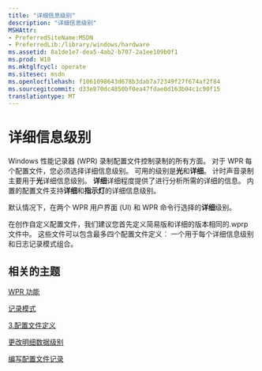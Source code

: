 ```yaml
---
title: "详细信息级别"
description: "详细信息级别"
MSHAttr:
- PreferredSiteName:MSDN
- PreferredLib:/library/windows/hardware
ms.assetid: 8a1de1e7-dea5-4ab2-b707-2a1ee109b0f1
ms.prod: W10
ms.mktglfcycl: operate
ms.sitesec: msdn
ms.openlocfilehash: f1061098643d678b3dab7a72349f27f674af2f84
ms.sourcegitcommit: d33e870dc4850bf0ea47fdae0d163b04c1c90f15
translationtype: MT
---
```

# <a name="detail-level"></a>详细信息级别


Windows 性能记录器 (WPR) 录制配置文件控制录制的所有方面。 对于 WPR 每个配置文件，您必须选择详细信息级别。 可用的级别是**光**和**详细**。 计时声音录制主要用于**光**详细信息级别。 **详细**详细程度提供了进行分析所需的详细的信息。 内置的配置文件支持**详细**和**指示灯**的详细信息级别。

默认情况下，在两个 WPR 用户界面 (UI) 和 WPR 命令行选择的**详细**级别。

在创作自定义配置文件，我们建议您首先定义简易版和详细的版本相同的.wprp 文件中。 这些文件可以包含最多四个配置文件定义︰ 一个用于每个详细信息级别和日志记录模式组合。

## <a name="related-topics"></a>相关的主题


[WPR 功能](wpr-features.md)

[记录模式](logging-mode.md)

[3.配置文件定义](3-profile-definitions.md)

[更改明细数据级别](change-the-detail-level.md)

[编写配置文件记录](authoring-recording-profiles.md)

 

 







